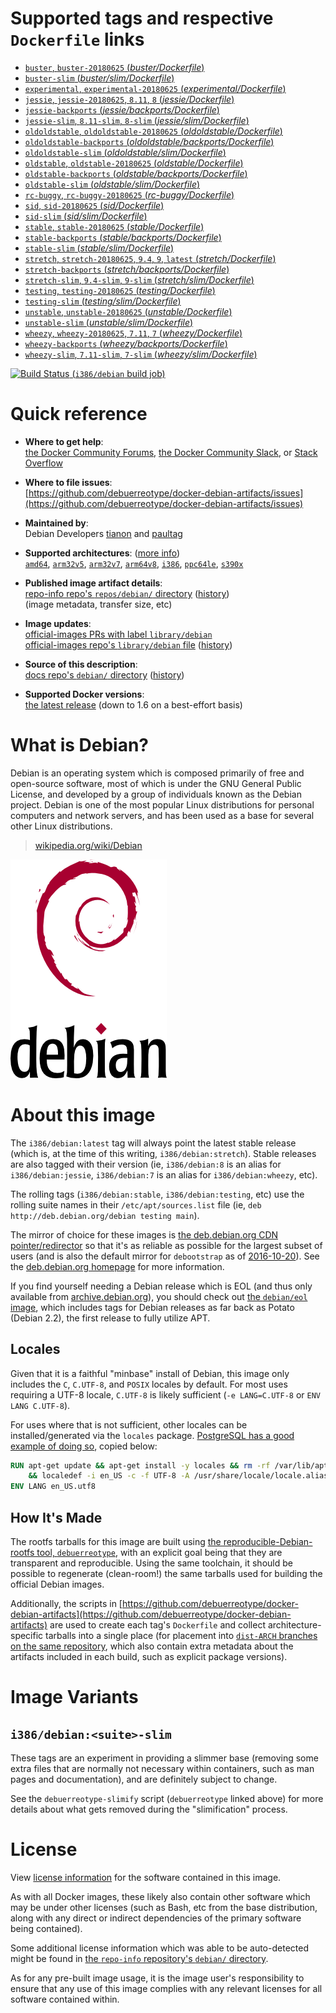 <!--

********************************************************************************

WARNING:

    DO NOT EDIT "debian/README.md"

    IT IS AUTO-GENERATED

    (from the other files in "debian/" combined with a set of templates)

********************************************************************************

-->

# Supported tags and respective `Dockerfile` links

-	[`buster`, `buster-20180625` (*buster/Dockerfile*)](https://github.com/debuerreotype/docker-debian-artifacts/blob/4af27b456c3fa0ea097b32b373cc708cf5756242/buster/Dockerfile)
-	[`buster-slim` (*buster/slim/Dockerfile*)](https://github.com/debuerreotype/docker-debian-artifacts/blob/4af27b456c3fa0ea097b32b373cc708cf5756242/buster/slim/Dockerfile)
-	[`experimental`, `experimental-20180625` (*experimental/Dockerfile*)](https://github.com/debuerreotype/docker-debian-artifacts/blob/4af27b456c3fa0ea097b32b373cc708cf5756242/experimental/Dockerfile)
-	[`jessie`, `jessie-20180625`, `8.11`, `8` (*jessie/Dockerfile*)](https://github.com/debuerreotype/docker-debian-artifacts/blob/4af27b456c3fa0ea097b32b373cc708cf5756242/jessie/Dockerfile)
-	[`jessie-backports` (*jessie/backports/Dockerfile*)](https://github.com/debuerreotype/docker-debian-artifacts/blob/4af27b456c3fa0ea097b32b373cc708cf5756242/jessie/backports/Dockerfile)
-	[`jessie-slim`, `8.11-slim`, `8-slim` (*jessie/slim/Dockerfile*)](https://github.com/debuerreotype/docker-debian-artifacts/blob/4af27b456c3fa0ea097b32b373cc708cf5756242/jessie/slim/Dockerfile)
-	[`oldoldstable`, `oldoldstable-20180625` (*oldoldstable/Dockerfile*)](https://github.com/debuerreotype/docker-debian-artifacts/blob/4af27b456c3fa0ea097b32b373cc708cf5756242/oldoldstable/Dockerfile)
-	[`oldoldstable-backports` (*oldoldstable/backports/Dockerfile*)](https://github.com/debuerreotype/docker-debian-artifacts/blob/4af27b456c3fa0ea097b32b373cc708cf5756242/oldoldstable/backports/Dockerfile)
-	[`oldoldstable-slim` (*oldoldstable/slim/Dockerfile*)](https://github.com/debuerreotype/docker-debian-artifacts/blob/4af27b456c3fa0ea097b32b373cc708cf5756242/oldoldstable/slim/Dockerfile)
-	[`oldstable`, `oldstable-20180625` (*oldstable/Dockerfile*)](https://github.com/debuerreotype/docker-debian-artifacts/blob/4af27b456c3fa0ea097b32b373cc708cf5756242/oldstable/Dockerfile)
-	[`oldstable-backports` (*oldstable/backports/Dockerfile*)](https://github.com/debuerreotype/docker-debian-artifacts/blob/4af27b456c3fa0ea097b32b373cc708cf5756242/oldstable/backports/Dockerfile)
-	[`oldstable-slim` (*oldstable/slim/Dockerfile*)](https://github.com/debuerreotype/docker-debian-artifacts/blob/4af27b456c3fa0ea097b32b373cc708cf5756242/oldstable/slim/Dockerfile)
-	[`rc-buggy`, `rc-buggy-20180625` (*rc-buggy/Dockerfile*)](https://github.com/debuerreotype/docker-debian-artifacts/blob/4af27b456c3fa0ea097b32b373cc708cf5756242/rc-buggy/Dockerfile)
-	[`sid`, `sid-20180625` (*sid/Dockerfile*)](https://github.com/debuerreotype/docker-debian-artifacts/blob/4af27b456c3fa0ea097b32b373cc708cf5756242/sid/Dockerfile)
-	[`sid-slim` (*sid/slim/Dockerfile*)](https://github.com/debuerreotype/docker-debian-artifacts/blob/4af27b456c3fa0ea097b32b373cc708cf5756242/sid/slim/Dockerfile)
-	[`stable`, `stable-20180625` (*stable/Dockerfile*)](https://github.com/debuerreotype/docker-debian-artifacts/blob/4af27b456c3fa0ea097b32b373cc708cf5756242/stable/Dockerfile)
-	[`stable-backports` (*stable/backports/Dockerfile*)](https://github.com/debuerreotype/docker-debian-artifacts/blob/4af27b456c3fa0ea097b32b373cc708cf5756242/stable/backports/Dockerfile)
-	[`stable-slim` (*stable/slim/Dockerfile*)](https://github.com/debuerreotype/docker-debian-artifacts/blob/4af27b456c3fa0ea097b32b373cc708cf5756242/stable/slim/Dockerfile)
-	[`stretch`, `stretch-20180625`, `9.4`, `9`, `latest` (*stretch/Dockerfile*)](https://github.com/debuerreotype/docker-debian-artifacts/blob/4af27b456c3fa0ea097b32b373cc708cf5756242/stretch/Dockerfile)
-	[`stretch-backports` (*stretch/backports/Dockerfile*)](https://github.com/debuerreotype/docker-debian-artifacts/blob/4af27b456c3fa0ea097b32b373cc708cf5756242/stretch/backports/Dockerfile)
-	[`stretch-slim`, `9.4-slim`, `9-slim` (*stretch/slim/Dockerfile*)](https://github.com/debuerreotype/docker-debian-artifacts/blob/4af27b456c3fa0ea097b32b373cc708cf5756242/stretch/slim/Dockerfile)
-	[`testing`, `testing-20180625` (*testing/Dockerfile*)](https://github.com/debuerreotype/docker-debian-artifacts/blob/4af27b456c3fa0ea097b32b373cc708cf5756242/testing/Dockerfile)
-	[`testing-slim` (*testing/slim/Dockerfile*)](https://github.com/debuerreotype/docker-debian-artifacts/blob/4af27b456c3fa0ea097b32b373cc708cf5756242/testing/slim/Dockerfile)
-	[`unstable`, `unstable-20180625` (*unstable/Dockerfile*)](https://github.com/debuerreotype/docker-debian-artifacts/blob/4af27b456c3fa0ea097b32b373cc708cf5756242/unstable/Dockerfile)
-	[`unstable-slim` (*unstable/slim/Dockerfile*)](https://github.com/debuerreotype/docker-debian-artifacts/blob/4af27b456c3fa0ea097b32b373cc708cf5756242/unstable/slim/Dockerfile)
-	[`wheezy`, `wheezy-20180625`, `7.11`, `7` (*wheezy/Dockerfile*)](https://github.com/debuerreotype/docker-debian-artifacts/blob/4af27b456c3fa0ea097b32b373cc708cf5756242/wheezy/Dockerfile)
-	[`wheezy-backports` (*wheezy/backports/Dockerfile*)](https://github.com/debuerreotype/docker-debian-artifacts/blob/4af27b456c3fa0ea097b32b373cc708cf5756242/wheezy/backports/Dockerfile)
-	[`wheezy-slim`, `7.11-slim`, `7-slim` (*wheezy/slim/Dockerfile*)](https://github.com/debuerreotype/docker-debian-artifacts/blob/4af27b456c3fa0ea097b32b373cc708cf5756242/wheezy/slim/Dockerfile)

[![Build Status](https://doi-janky.infosiftr.net/job/multiarch/job/i386/job/debian/badge/icon) (`i386/debian` build job)](https://doi-janky.infosiftr.net/job/multiarch/job/i386/job/debian/)

# Quick reference

-	**Where to get help**:  
	[the Docker Community Forums](https://forums.docker.com/), [the Docker Community Slack](https://blog.docker.com/2016/11/introducing-docker-community-directory-docker-community-slack/), or [Stack Overflow](https://stackoverflow.com/search?tab=newest&q=docker)

-	**Where to file issues**:  
	[https://github.com/debuerreotype/docker-debian-artifacts/issues](https://github.com/debuerreotype/docker-debian-artifacts/issues)

-	**Maintained by**:  
	Debian Developers [tianon](https://qa.debian.org/developer.php?login=tianon) and [paultag](https://qa.debian.org/developer.php?login=paultag)

-	**Supported architectures**: ([more info](https://github.com/docker-library/official-images#architectures-other-than-amd64))  
	[`amd64`](https://hub.docker.com/r/amd64/debian/), [`arm32v5`](https://hub.docker.com/r/arm32v5/debian/), [`arm32v7`](https://hub.docker.com/r/arm32v7/debian/), [`arm64v8`](https://hub.docker.com/r/arm64v8/debian/), [`i386`](https://hub.docker.com/r/i386/debian/), [`ppc64le`](https://hub.docker.com/r/ppc64le/debian/), [`s390x`](https://hub.docker.com/r/s390x/debian/)

-	**Published image artifact details**:  
	[repo-info repo's `repos/debian/` directory](https://github.com/docker-library/repo-info/blob/master/repos/debian) ([history](https://github.com/docker-library/repo-info/commits/master/repos/debian))  
	(image metadata, transfer size, etc)

-	**Image updates**:  
	[official-images PRs with label `library/debian`](https://github.com/docker-library/official-images/pulls?q=label%3Alibrary%2Fdebian)  
	[official-images repo's `library/debian` file](https://github.com/docker-library/official-images/blob/master/library/debian) ([history](https://github.com/docker-library/official-images/commits/master/library/debian))

-	**Source of this description**:  
	[docs repo's `debian/` directory](https://github.com/docker-library/docs/tree/master/debian) ([history](https://github.com/docker-library/docs/commits/master/debian))

-	**Supported Docker versions**:  
	[the latest release](https://github.com/docker/docker-ce/releases/latest) (down to 1.6 on a best-effort basis)

# What is Debian?

Debian is an operating system which is composed primarily of free and open-source software, most of which is under the GNU General Public License, and developed by a group of individuals known as the Debian project. Debian is one of the most popular Linux distributions for personal computers and network servers, and has been used as a base for several other Linux distributions.

> [wikipedia.org/wiki/Debian](https://en.wikipedia.org/wiki/Debian)

![logo](https://raw.githubusercontent.com/docker-library/docs/b449be7df57e9ed9086bb5821bfb5d6cdc5d67a4/debian/logo.png)

# About this image

The `i386/debian:latest` tag will always point the latest stable release (which is, at the time of this writing, `i386/debian:stretch`). Stable releases are also tagged with their version (ie, `i386/debian:8` is an alias for `i386/debian:jessie`, `i386/debian:7` is an alias for `i386/debian:wheezy`, etc).

The rolling tags (`i386/debian:stable`, `i386/debian:testing`, etc) use the rolling suite names in their `/etc/apt/sources.list` file (ie, `deb http://deb.debian.org/debian testing main`).

The mirror of choice for these images is [the deb.debian.org CDN pointer/redirector](https://deb.debian.org) so that it's as reliable as possible for the largest subset of users (and is also the default mirror for `debootstrap` as of [2016-10-20](https://anonscm.debian.org/cgit/d-i/debootstrap.git/commit/?id=9e8bc60ad1ccf3a25ce7890526b70059f3e770de)). See the [deb.debian.org homepage](https://deb.debian.org) for more information.

If you find yourself needing a Debian release which is EOL (and thus only available from [archive.debian.org](http://archive.debian.org)), you should check out [the `debian/eol` image](https://hub.docker.com/r/debian/eol/), which includes tags for Debian releases as far back as Potato (Debian 2.2), the first release to fully utilize APT.

## Locales

Given that it is a faithful "minbase" install of Debian, this image only includes the `C`, `C.UTF-8`, and `POSIX` locales by default. For most uses requiring a UTF-8 locale, `C.UTF-8` is likely sufficient (`-e LANG=C.UTF-8` or `ENV LANG C.UTF-8`).

For uses where that is not sufficient, other locales can be installed/generated via the `locales` package. [PostgreSQL has a good example of doing so](https://github.com/docker-library/postgres/blob/69bc540ecfffecce72d49fa7e4a46680350037f9/9.6/Dockerfile#L21-L24), copied below:

```dockerfile
RUN apt-get update && apt-get install -y locales && rm -rf /var/lib/apt/lists/* \
	&& localedef -i en_US -c -f UTF-8 -A /usr/share/locale/locale.alias en_US.UTF-8
ENV LANG en_US.utf8
```

## How It's Made

The rootfs tarballs for this image are built using [the reproducible-Debian-rootfs tool, `debuerreotype`](https://github.com/debuerreotype/debuerreotype), with an explicit goal being that they are transparent and reproducible. Using the same toolchain, it should be possible to regenerate (clean-room!) the same tarballs used for building the official Debian images.

Additionally, the scripts in [https://github.com/debuerreotype/docker-debian-artifacts](https://github.com/debuerreotype/docker-debian-artifacts) are used to create each tag's `Dockerfile` and collect architecture-specific tarballs into a single place (for placement into [`dist-ARCH` branches on the same repository](https://github.com/debuerreotype/docker-debian-artifacts/branches), which also contain extra metadata about the artifacts included in each build, such as explicit package versions).

# Image Variants

## `i386/debian:<suite>-slim`

These tags are an experiment in providing a slimmer base (removing some extra files that are normally not necessary within containers, such as man pages and documentation), and are definitely subject to change.

See the `debuerreotype-slimify` script (`debuerreotype` linked above) for more details about what gets removed during the "slimification" process.

# License

View [license information](https://www.debian.org/social_contract#guidelines) for the software contained in this image.

As with all Docker images, these likely also contain other software which may be under other licenses (such as Bash, etc from the base distribution, along with any direct or indirect dependencies of the primary software being contained).

Some additional license information which was able to be auto-detected might be found in [the `repo-info` repository's `debian/` directory](https://github.com/docker-library/repo-info/tree/master/repos/debian).

As for any pre-built image usage, it is the image user's responsibility to ensure that any use of this image complies with any relevant licenses for all software contained within.
